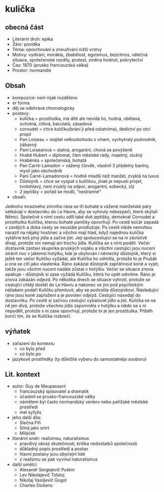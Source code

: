 # kulička

## obecná část

- Literární druh: epika
- Žánr: povídka
- Téma: opovrhování a zneužívání nižší vrstvy
- Motivy: vydírání, morákla, zbabělost, egoismus, bezcitnos, válečná situace, společenské rozdíly, protest, změna hodnot, pokrytectví
- Čas: 1870 (prusko francouzská válka)
- Prostor: normandie

## Obsah

- kompozice: neni nijak rozděleno
- er forma
- děj se odehrává chronologicky
- postavy:
  - kulička = prostitutka, má dítě ale nevídá ho, hodná, obětavá, ochotná, citlivá, baculatá, zásadová
  - cornudet = chce kuličku(brání ji před ostatníma), dedictví po otci propil
  - Pan Loiseau = majitel velkoobchodu s vínem, vychytralý podvodník, zábavný
  - Paní Loisearová = statná, arogantní, chová se povýšeně
  - Hrabě Hubert = diplomat, člen městské rady, majetný, slušný
  - Hraběnka = společenská, bohatá
  - Pan Carré-Lamadon = vážený člověk, vlastnil 3 přádelny bavlny, myslí jako obchodník
  - Paní Carré-Lamadonová = hodně mladší než manžel, zvyklá na luxus
  - Důstojník = chce se vyspat s kuličkou, jinak je nepustí projet, tvrdohlavý, neni zvyklý na odpor, arogantní, sobecký, zlý
  - 2 jeptišky = pořád se modlí, "nestranné" 
- obsah:

Jednoho mrazivého zimního rána se tři bohaté a vážené manželské páry setkávají v dostavníku do Le Havre, aby se vyhnuly nebezpečí, které skýtali Němci. Společně s nimi cestu sdílí také dvě jeptišky, demokrat Cornudet a prostitutka Kulička, kterou bohaté paničky opovrhují. Po cestě kočár zapadá v závějích a doba cesty se neustále prodlužuje. Po cestě nikde nemohou narazit na nějaký hostinec a všichni mají hlad, když najednou kulička vytáhne koš plný jídla a začne jíst. Její spolucestující se na ni závistivě dívají, protože oni nemají ani trochu jídla. Kulička se s nimi podělí. Večer dostavník zastaví skupinka pruských vojáku a všichni cestující jsou nuceni strávit noc v jakémsi hotýlku, kde je ubytován i německý důstojník, který si ještě ten večer Kuličku vyžádal, ale Kulička ho odmítla, protože to je Prušák a ona se cítí jako vlastenka. Ráno zakázal důstojník zapřáhnout koně a vyjet, takže jsou všichni nuceni nadále zůstat v hotýlku. Večer se situace znova opakuje – důstojník si zase vyžádá Kuličku, která ho opět odmítne. Ráno je znova zakázán odjezd. Po několika dnech se situace vyhrotí, protože se cestující chtějí dostát do Le Havru a nakonec se jim pod psychickým nátlakem podaří Kuličku přemluvit, aby se podvolila důstojníkovi. Následující ráno jsou koně zapřaženi a je povolen odjezd. Cestující nasedají do dostavníku. Po cestě si začnou cestující vybalovat jídlo a jíst. Kulička se na ně jen dívá, protože všechno jídlo zapomněla v hotýlku a nikdo se s ní nepodělí, protože s ní zase opovrhují, protože to je jen prostitutka. Příběh končí tím, že se Kulička rozbrečí.

## výňatek

- zařazení do kontextu
  - co bylo před
  - co bylo po
- jazykové prostředky (ty důležité vyberu do samostatnéjo souboru)

## Lit. kontext

- autor: Guy de Maupassant
  - francouzský spisovatel a dramatik
  - účastnil se prusko-francouzské války
  - námětem byl často normandský venkov nebo pařížské městské prostředí
  - mel syfylis
- jeho další díla:
  - Slečna Fifi
  - Silná jako smrt
  - Miláček
- literární směr: realismsu, naturalismus
  - pravdivý obraz skutečnosti, kritika nedostatků společnosti
  - důkladný popis prostředí a postav
  - hlavní postavy jsou obyčejní lidé
  - z realizmu se pak vyvinul naturalismus
- další umělci:
  - Alexandr Sergejevič Puškin
  - Lev Nikolajevič Tolstoj
  - Nikolaj Vasiljevič Gogol
  - Charles Dickens
